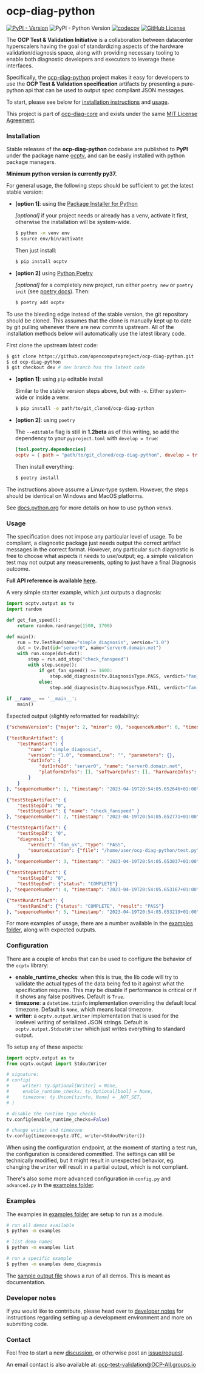 # ocp-diag-python

[![PyPI - Version](https://img.shields.io/pypi/v/ocptv)](https://pypi.org/project/ocptv/)
![PyPI - Python Version](https://img.shields.io/pypi/pyversions/ocptv)
[![codecov](https://codecov.io/gh/opencomputeproject/ocp-diag-core-python/graph/badge.svg?token=U3B9QRX0WV)](https://codecov.io/gh/opencomputeproject/ocp-diag-core-python)
[![GitHub License](https://img.shields.io/github/license/opencomputeproject/ocp-diag-core-python)](https://github.com/opencomputeproject/ocp-diag-core-python/blob/dev/LICENSE)

The **OCP Test & Validation Initiative** is a collaboration between datacenter hyperscalers having the goal of standardizing aspects of the hardware validation/diagnosis space, along with providing necessary tooling to enable both diagnostic developers and executors to leverage these interfaces.

Specifically, the [ocp-diag-python](https://github.com/opencomputeproject/ocp-diag-python) project makes it easy for developers to use the **OCP Test & Validation specification** artifacts by presenting a pure-python api that can be used to output spec compliant JSON messages.

To start, please see below for [installation instructions](https://github.com/opencomputeproject/ocp-diag-python#installation) and [usage](https://github.com/opencomputeproject/ocp-diag-python#usage).

This project is part of [ocp-diag-core](https://github.com/opencomputeproject/ocp-diag-core) and exists under the same [MIT License Agreement](https://github.com/opencomputeproject/ocp-diag-python/LICENSE).

### Installation

Stable releases of the **ocp-diag-python** codebase are published to **PyPI** under the package name [ocptv](https://pypi.org/project/ocptv/), and can be easily installed with python package managers.

**Minimum python version is currently py37.**

For general usage, the following steps should be sufficient to get the latest stable version:

- **\[option 1]**: using the [Package Installer for Python](https://pypi.org/project/pip/)

    *\[optional]* if your project needs or already has a venv, activate it first, otherwise the installation will be system-wide.
    ```bash
    $ python -m venv env
    $ source env/bin/activate
    ```

    Then just install:
    ```bash
    $ pip install ocptv
    ```
- **\[option 2]** using [Python Poetry](https://python-poetry.org/)

    *\[optional]* for a completely new project, run either `poetry new` or `poetry init` (see [poetry docs](https://python-poetry.org/docs/basic-usage/#project-setup)). Then:

    ```bash
    $ poetry add ocptv
    ```

To use the bleeding edge instead of the stable version, the git repository should be cloned.
This assumes that the clone is manually kept up to date by git pulling whenever there are new commits upstream. All of the installation methods below will automatically use the latest library code.

First clone the upstream latest code:
```bash
$ git clone https://github.com/opencomputeproject/ocp-diag-python.git
$ cd ocp-diag-python
$ git checkout dev # dev branch has the latest code
```

- **\[option 1]**: using `pip` editable install

    Similar to the stable version steps above, but with `-e`. Either system-wide or inside a venv.
    ```bash
    $ pip install -e path/to/git_cloned/ocp-diag-python
    ```
- **\[option 2]**: using `poetry`

    The `--editable` flag is still in **1.2beta** as of this writing, so add the dependency to your `pyproject.toml` with `develop = true`:
    ```toml
    [tool.poetry.dependencies]
    ocptv = { path = "path/to/git_cloned/ocp-diag-python", develop = true }
    ```

    Then install everything:
    ```bash
    $ poetry install
    ```

The instructions above assume a Linux-type system. However, the steps should be identical on Windows and MacOS platforms.

See [docs.python.org](https://docs.python.org/3/library/venv.html) for more details on how to use python venvs.

### Usage

The specification does not impose any particular level of usage. To be compliant, a diagnostic package just needs output the correct artifact messages in the correct format. However, any particular such diagnostic is free to choose what aspects it needs to use/output; eg. a simple validation test may not output any measurements, opting to just have a final Diagnosis outcome.

**Full API reference is available [here](https://github.com/opencomputeproject/ocp-diag-python/blob/dev/docs/index.md).**

A very simple starter example, which just outputs a diagnosis:
```py
import ocptv.output as tv
import random

def get_fan_speed():
    return random.randrange(1500, 1700)

def main():
    run = tv.TestRun(name="simple_diagnosis", version="1.0")
    dut = tv.Dut(id="server0", name="server0.domain.net")
    with run.scope(dut=dut):
        step = run.add_step("check_fanspeed")
        with step.scope():
            if get_fan_speed() >= 1600:
                step.add_diagnosis(tv.DiagnosisType.PASS, verdict="fan_ok")
            else:
                step.add_diagnosis(tv.DiagnosisType.FAIL, verdict="fan_low")
               
if __name__ == '__main__':
    main()
```

Expected output (slightly reformatted for readability):
```json
{"schemaVersion": {"major": 2, "minor": 0}, "sequenceNumber": 0, "timestamp": "2023-04-19T20:54:05.652514+01:00"}

{"testRunArtifact": {
    "testRunStart": {
        "name": "simple_diagnosis",
        "version": "1.0", "commandLine": "", "parameters": {},
        "dutInfo": {
            "dutInfoId": "server0", "name": "server0.domain.net",
            "platformInfos": [], "softwareInfos": [], "hardwareInfos": []
        }
    }
}, "sequenceNumber": 1, "timestamp": "2023-04-19T20:54:05.652646+01:00"}

{"testStepArtifact": {
    "testStepId": "0",
    "testStepStart": { "name": "check_fanspeed" }
}, "sequenceNumber": 2, "timestamp": "2023-04-19T20:54:05.652771+01:00"}

{"testStepArtifact": {
    "testStepId": "0",
    "diagnosis": {
        "verdict": "fan_ok", "type": "PASS",
        "sourceLocation": {"file": "/home/user/ocp-diag-python/test.py", "line": 16}
    }
}, "sequenceNumber": 3, "timestamp": "2023-04-19T20:54:05.653037+01:00"}

{"testStepArtifact": {
    "testStepId": "0",
    "testStepEnd": {"status": "COMPLETE"}
}, "sequenceNumber": 4, "timestamp": "2023-04-19T20:54:05.653167+01:00"}

{"testRunArtifact": {
    "testRunEnd": {"status": "COMPLETE", "result": "PASS"}
}, "sequenceNumber": 5, "timestamp": "2023-04-19T20:54:05.653219+01:00"}
```

For more examples of usage, there are a number available in the [examples folder](https://github.com/opencomputeproject/ocp-diag-python/tree/dev/examples), along with expected outputs.

### Configuration

There are a couple of knobs that can be used to configure the behavior of the `ocptv` library:
- **enable_runtime_checks**: when this is true, the lib code will try to validate the actual types of the data being fed to it against what the specification requires. This may be disable if performance is critical or if it shows any false positives. Default is `True`.
- **timezone**: a `datetime.tzinfo` implementation overriding the default local timezone. Default is `None`, which means local timezone.
- **writer**: a `ocptv.output.Writer` implementation that is used for the lowlevel writing of serialized JSON strings. Default is `ocptv.output.StdoutWriter` which just writes everything to standard output.

To setup any of these aspects:
```py
import ocptv.output as tv
from ocptv.output import StdoutWriter

# signature:
# config(
#     writer: ty.Optional[Writer] = None,
#     enable_runtime_checks: ty.Optional[bool] = None,
#     timezone: ty.Union[tzinfo, None] = _NOT_SET,
# )

# disable the runtime type checks
tv.config(enable_runtime_checks=False)

# change writer and timezone
tv.config(timezone=pytz.UTC, writer=StdoutWriter())
```

When using the configuration endpoint, at the moment of starting a test run, the configuration is considered committed. The settings can still be technically modified, but it might result in unexpected behavior, eg. changing the `writer` will result in a partial output, which is not compliant.

There's also some more advanced configuration in `config.py` and `advanced.py` in the [examples folder](https://github.com/opencomputeproject/ocp-diag-python/tree/dev/examples).

### Examples

The examples in [examples folder](https://github.com/opencomputeproject/ocp-diag-python/tree/dev/examples) are setup to run as a module.

```bash
# run all demos available
$ python -m examples

# list demo names
$ python -m examples list

# run a specific example
$ python -m examples demo_diagnosis
```

The [sample output file](https://github.com/opencomputeproject/ocp-diag-python/tree/dev/examples/sample_output.txt) shows a run of all demos. This is meant as documentation.

### Developer notes

If you would like to contribute, please head over to [developer notes](https://github.com/opencomputeproject/ocp-diag-python/tree/dev/DEVELOPER_NOTES.md) for instructions regarding setting up a development environment and more on submitting code.

### Contact

Feel free to start a new [discussion](https://github.com/opencomputeproject/ocp-diag-python/discussions), or otherwise post an [issue/request](https://github.com/opencomputeproject/ocp-diag-python/issues).

An email contact is also available at: ocp-test-validation@OCP-All.groups.io

<!--
due to https://github.com/pypa/readme_renderer/issues/163 we must use absolute links everywhere
-->
